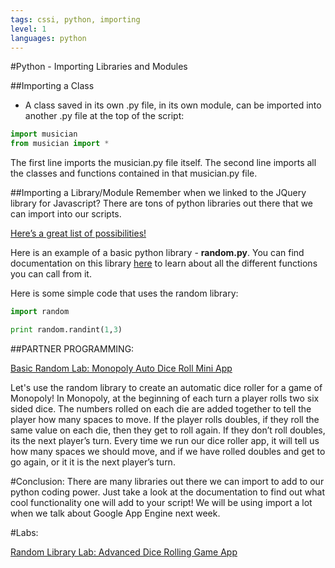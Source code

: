 ```yaml
---
tags: cssi, python, importing
level: 1
languages: python
---
```


#Python - Importing Libraries and Modules

##Importing a Class
+ A class saved in its own .py file, in its own module, can be imported into another .py file at the top of the script:

```python
import musician
from musician import *
```
The first line imports the musician.py file itself. The second line imports all the classes and functions contained in that musician.py file.



##Importing a Library/Module
 Remember when we linked to the JQuery library for Javascript? There are tons of python libraries out there that we can import into our scripts.

 <a href="http://pythontips.com/2013/07/30/20-python-libraries-you-cant-live-without/">Here’s a great list of possibilities! </a>


Here is an example of a basic python library - **random.py**. You can find documentation on this library <a href="https://docs.python.org/2/library/random.html">here</a> to learn about all the different functions you can call from it.

Here is some simple code that uses the random library:

```python
import random

print random.randint(1,3)

```

##PARTNER PROGRAMMING:

<a href="https://github.com/learn-co-curriculum/cssi-5.2-monopoly-dice-mini-app">Basic Random Lab: Monopoly Auto Dice Roll Mini App</a>

Let's use the random library to create an automatic dice roller for a game of Monopoly!
In Monopoly, at the beginning of each turn a player rolls two six sided dice. The numbers rolled on each die are added together to tell the player how many spaces to move. If the player rolls doubles, if they roll the same value on each die, then they get to roll again. If they don’t roll doubles, its the next player’s turn.
 Every time we run our dice roller app, it will tell us how many spaces we should move, and if we have rolled doubles and get to go again, or it it is the next player’s turn.

#Conclusion:
There are many libraries out there we can import to add to our python coding power. Just take a look at the documentation to find out what cool functionality one will add to your script! We will be using import a lot when we talk about Google App Engine next week.

#Labs:

<a href="https://github.com/learn-co-curriculum/cssi-5.4-python-dice-roll">Random Library Lab: Advanced Dice Rolling Game App</a>
